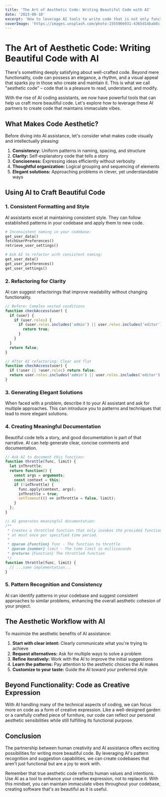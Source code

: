 ```yaml
---
title: 'The Art of Aesthetic Code: Writing Beautiful Code with AI'
date: '2023-08-10'
excerpt: 'How to leverage AI tools to write code that is not only functional but aesthetically pleasing.'
coverImage: 'https://images.unsplash.com/photo-1555066931-4365d14bab8c'
---
```


# The Art of Aesthetic Code: Writing Beautiful Code with AI

There's something deeply satisfying about well-crafted code. Beyond mere functionality, code can possess an elegance, a rhythm, and a visual appeal that sparks joy in those who create and maintain it. This is what we call "aesthetic code" – code that is a pleasure to read, understand, and modify.

With the rise of AI coding assistants, we now have powerful tools that can help us craft more beautiful code. Let's explore how to leverage these AI partners to create code that maintains immaculate vibes.

## What Makes Code Aesthetic?

Before diving into AI assistance, let's consider what makes code visually and intellectually pleasing:

1. **Consistency:** Uniform patterns in naming, spacing, and structure
2. **Clarity:** Self-explanatory code that tells a story
3. **Conciseness:** Expressing ideas efficiently without verbosity
4. **Thoughtful organization:** Logical grouping and sequencing of elements
5. **Elegant solutions:** Approaching problems in clever, yet understandable ways

## Using AI to Craft Beautiful Code

### 1. Consistent Formatting and Style

AI assistants excel at maintaining consistent style. They can follow established patterns in your codebase and apply them to new code.

```python
# Inconsistent naming in your codebase:
get_user_data()
fetchUserPreferences()
retrieve_user_settings()

# Ask AI to refactor with consistent naming:
get_user_data()
get_user_preferences()
get_user_settings()
```

### 2. Refactoring for Clarity

AI can suggest refactorings that improve readability without changing functionality.

```javascript
// Before: Complex nested conditions
function checkAccess(user) {
  if (user) {
    if (user.roles) {
      if (user.roles.includes('admin') || user.roles.includes('editor')) {
        return true;
      }
    }
  }
  return false;
}

// After AI refactoring: Clear and flat
function checkAccess(user) {
  if (!user || !user.roles) return false;
  return user.roles.includes('admin') || user.roles.includes('editor');
}
```

### 3. Generating Elegant Solutions

When faced with a problem, describe it to your AI assistant and ask for multiple approaches. This can introduce you to patterns and techniques that lead to more elegant solutions.

### 4. Creating Meaningful Documentation

Beautiful code tells a story, and good documentation is part of that narrative. AI can help generate clear, concise comments and documentation.

```javascript
// Ask AI to document this function:
function throttle(func, limit) {
  let inThrottle;
  return function() {
    const args = arguments;
    const context = this;
    if (!inThrottle) {
      func.apply(context, args);
      inThrottle = true;
      setTimeout(() => inThrottle = false, limit);
    }
  };
}

// AI generates meaningful documentation:
/**
 * Creates a throttled function that only invokes the provided function
 * at most once per specified time period.
 * 
 * @param {Function} func - The function to throttle
 * @param {number} limit - The time limit in milliseconds
 * @returns {Function} The throttled function
 */
function throttle(func, limit) {
  // ...same implementation...
}
```

### 5. Pattern Recognition and Consistency

AI can identify patterns in your codebase and suggest consistent approaches to similar problems, enhancing the overall aesthetic cohesion of your project.

## The Aesthetic Workflow with AI

To maximize the aesthetic benefits of AI assistance:

1. **Start with clear intent:** Clearly communicate what you're trying to achieve
2. **Request alternatives:** Ask for multiple ways to solve a problem
3. **Refine iteratively:** Work with the AI to improve the initial suggestions
4. **Learn the patterns:** Pay attention to the aesthetic choices the AI makes
5. **Customize to your taste:** Guide the AI toward your preferred style

## Beyond Functionality: Code as Creative Expression

With AI handling many of the technical aspects of coding, we can focus more on code as a form of creative expression. Like a well-designed garden or a carefully crafted piece of furniture, our code can reflect our personal aesthetic sensibilities while still fulfilling its functional purpose.

## Conclusion

The partnership between human creativity and AI assistance offers exciting possibilities for writing more beautiful code. By leveraging AI's pattern recognition and suggestion capabilities, we can create codebases that aren't just functional but are a joy to work with.

Remember that true aesthetic code reflects human values and intentions. Use AI as a tool to enhance your creative expression, not to replace it. With this mindset, you can maintain immaculate vibes throughout your codebase, creating software that's as beautiful as it is useful.

